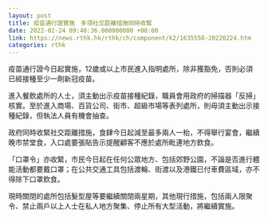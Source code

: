 ```yaml
---
layout: post
title: 疫苗通行證實施　多項社交距離措施同時收緊
date: 2022-02-24 09:40:36.000000000 +08:00
link: https://news.rthk.hk/rthk/ch/component/k2/1635558-20220224.htm
categories: rthk
---
```


疫苗通行證今日起實施，12歲或以上市民進入指明處所，除非獲豁免，否則必須已經接種至少一劑新冠疫苗。

進入餐飲處所的人士，須主動出示疫苗接種紀錄，職員會用政府的掃描器「反掃」核實。至於進入商場、百貨公司、街市、超級市場等表列處所，則毋須主動出示接種紀錄，但執法人員有機會抽查。

政府同時收緊社交距離措施，食肆今日起減至最多兩人一枱，不得舉行宴會，繼續晚市禁堂食，入口處要張貼告示提醒顧客不應於處所毗連地方飲食。

「口罩令」亦收緊，市民今日起在任何公眾地方、包括郊野公園，不論是否進行體能活動都要戴口罩；在公共交通工具包括渡輪、街渡以及港鐵已付車費區域，亦不得除下口罩飲食。

現時關閉的處所包括髮型屋等要繼續關閉兩星期，其他現行措施，包括兩人限聚令、禁止兩戶以上人士在私人地方聚集、停止所有大型活動，將繼續實施。

